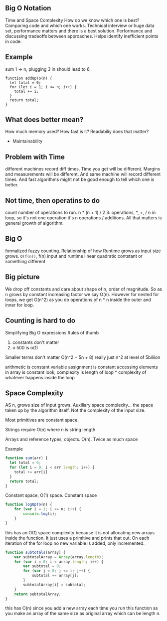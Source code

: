 ## Big O Notation

Time and Space Complexity
How do we know which one is best?
Comparing code and which one works.
Technical interview or huge data set, performance matters and there is a best solution. Performance and discussing tradeoffs between approaches. Helps identify inefficient points in code.

## Example
sum 1 -> n, plugging 3 in should lead to 6.

```
function addUpTo(n) {
  let total = 0;
  for (let i = 1; i <= n; i++) {
    total += i;
  }
  return total;
}
```

## What does better mean?
How much memory used?
How fast is it?
Readabiliy does that matter?
- Maintainability

## Problem with Time
different machines record diff times. Time you get will be different. Margins and measurements will be different. And same machine will record different times. And fast algorithms might not be good enough to tell which one is better.

## Not time, then operatins to do
count number of operations to run.
n * (n + 1) / 2
3: operations, *, +, /
n in loop, so it's not one operation it's n operations / additions.
All that matters is general growth of algorithm.

## Big O
formalized fuzzy counting. Relationship of how Runtime grows as input size grows.
`O(f(n))`, f(n) input and runtime
linear
quadratic
contstant
or something different

## Big picture
We drop off constants and care about shape of n, order of magnitude. So as n grows by constant increasing factor we say O(n). However for nested for loops, we get O(n^2) as you do operations of n * n inside the outer and inner for loop.

## Counting is hard to do
Simplifying Big O expressions
Rules of thumb
1) constants don't matter
2) o 500 is o(1)

Smaller terms don't matter
O(n^2 + 5n + 8)
really just n^2 at level of 5biliion

arithmetic is constant
variable assignment is constant
accessing elements in array is constant
look, complexity is length of loop * complexity of whatever happens inside the loop

## Space Complexity
AS n, grows size of input grows. Auxiliary space complexity... the space taken up by the algorithm itself. Not the complexity of the input size.

Most primitives are constant space.

Strings require O(n) where n is string length

Arrays and reference types, objects. O(n). Twice as much space

Example

```js
function sum(arr) {
  let total = 0;
  for (let i = 0; i < arr.length; i++) {
    total += arr[i]
  }
  return total;
}
```
Constant space, O(1) space. Constant space

```js
function logUpTo(n) {
    for (var i = 1; i <= n; i++) {
        console.log(i);
    }
}
```
this has an O(1) space complexity because it is not allocating new arrays inside the function. It just uses a primitive and prints that out. On each iteration of the for loop no new variable is added, only incremented.

```js
function subtotals(array) {
    var subtotalArray = Array(array.length);
    for (var i = 0; i < array.length; i++) {
        var subtotal = 0;
        for (var j = 0; j <= i; j++) {
            subtotal += array[j];
        }
        subtotalArray[i] = subtotal;
    }
    return subtotalArray;
}
```
this has O(n) since you add a new array each time you run this function as you make an array of the same size as original array which can be length n.


